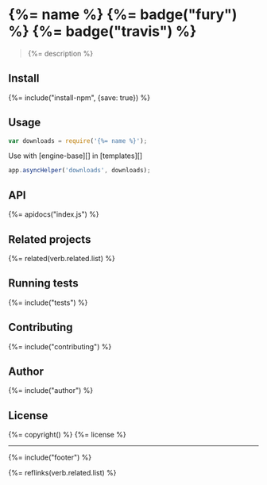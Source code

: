 # {%= name %} {%= badge("fury") %} {%= badge("travis") %}

> {%= description %}

## Install
{%= include("install-npm", {save: true}) %}

## Usage

```js
var downloads = require('{%= name %}');
```

Use with [engine-base][] in [templates][]

```js
app.asyncHelper('downloads', downloads);
```

## API
{%= apidocs("index.js") %}

## Related projects
{%= related(verb.related.list) %}

## Running tests
{%= include("tests") %}

## Contributing
{%= include("contributing") %}

## Author
{%= include("author") %}

## License
{%= copyright() %}
{%= license %}

***

{%= include("footer") %}

{%= reflinks(verb.related.list) %}

